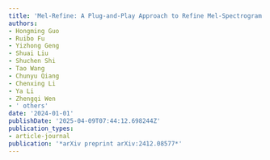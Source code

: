 ```yaml
---
title: 'Mel-Refine: A Plug-and-Play Approach to Refine Mel-Spectrogram in Audio Generation'
authors:
- Hongming Guo
- Ruibo Fu
- Yizhong Geng
- Shuai Liu
- Shuchen Shi
- Tao Wang
- Chunyu Qiang
- Chenxing Li
- Ya Li
- Zhengqi Wen
- ' others'
date: '2024-01-01'
publishDate: '2025-04-09T07:44:12.698244Z'
publication_types:
- article-journal
publication: '*arXiv preprint arXiv:2412.08577*'
---
```

